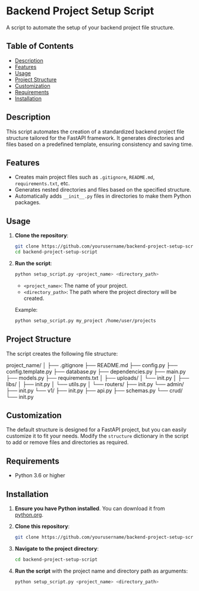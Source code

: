 # Backend Project Setup Script

A script to automate the setup of your backend project file structure.

## Table of Contents
- [Description](#description)
- [Features](#features)
- [Usage](#usage)
- [Project Structure](#project-structure)
- [Customization](#customization)
- [Requirements](#requirements)
- [Installation](#installation)

## Description

This script automates the creation of a standardized backend project file structure tailored for the FastAPI framework. It generates directories and files based on a predefined template, ensuring consistency and saving time.

## Features

- Creates main project files such as `.gitignore`, `README.md`, `requirements.txt`, etc.
- Generates nested directories and files based on the specified structure.
- Automatically adds `__init__.py` files in directories to make them Python packages.

## Usage

1. **Clone the repository**:
    ```bash
    git clone https://github.com/yourusername/backend-project-setup-script.git
    cd backend-project-setup-script
    ```

2. **Run the script**:
    ```bash
    python setup_script.py <project_name> <directory_path>
    ```

    - `<project_name>`: The name of your project.
    - `<directory_path>`: The path where the project directory will be created.

    Example:
    ```bash
    python setup_script.py my_project /home/user/projects
    ```

## Project Structure

The script creates the following file structure:

project_name/
│
├── .gitignore
├── README.md
├── config.py
├── config.template.py
├── database.py
├── dependencies.py
├── main.py
├── models.py
├── requirements.txt
│
├── uploads/
│ └── init.py
│
├── libs/
│ ├── init.py
│ └── utils.py
│
└── routers/
├── init.py
└── admin/
├── init.py
└── v1/
├── init.py
├── api.py
├── schemas.py
└── crud/
└── init.py


## Customization

The default structure is designed for a FastAPI project, but you can easily customize it to fit your needs. Modify the `structure` dictionary in the script to add or remove files and directories as required.

## Requirements

- Python 3.6 or higher

## Installation

1. **Ensure you have Python installed**. You can download it from [python.org](https://www.python.org/).

2. **Clone this repository**:
    ```bash
    git clone https://github.com/yourusername/backend-project-setup-script.git
    ```

3. **Navigate to the project directory**:
    ```bash
    cd backend-project-setup-script
    ```

4. **Run the script** with the project name and directory path as arguments:
    ```bash
    python setup_script.py <project_name> <directory_path>
    ```
